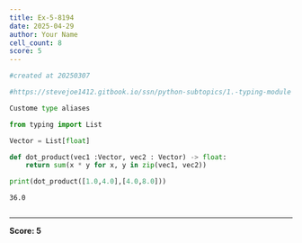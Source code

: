 ```yaml
---
title: Ex-5-8194
date: 2025-04-29
author: Your Name
cell_count: 8
score: 5
---
```


```python
#created at 20250307
```


```python
#https://stevejoe1412.gitbook.io/ssn/python-subtopics/1.-typing-module
```


```python
Custome type aliases
```


```python
from typing import List
```


```python
Vector = List[float]
```


```python
def dot_product(vec1 :Vector, vec2 : Vector) -> float:
    return sum(x * y for x, y in zip(vec1, vec2)) 
```


```python
print(dot_product([1.0,4.0],[4.0,8.0]))
```

    36.0



```python

```


---
**Score: 5**